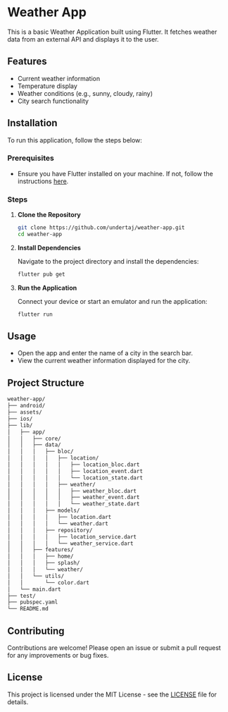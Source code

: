 # Weather App

This is a basic Weather Application built using Flutter. It fetches weather data from an external API and displays it to the user.

## Features

- Current weather information
- Temperature display
- Weather conditions (e.g., sunny, cloudy, rainy)
- City search functionality

## Installation

To run this application, follow the steps below:

### Prerequisites

- Ensure you have Flutter installed on your machine. If not, follow the instructions [here](https://flutter.dev/docs/get-started/install).

### Steps

1. **Clone the Repository**

    ```sh
    git clone https://github.com/undertaj/weather-app.git
    cd weather-app
    ```

2. **Install Dependencies**

    Navigate to the project directory and install the dependencies:

    ```sh
    flutter pub get
    ```

3. **Run the Application**

    Connect your device or start an emulator and run the application:

    ```sh
    flutter run
    ```

## Usage

- Open the app and enter the name of a city in the search bar.
- View the current weather information displayed for the city.

## Project Structure

```sh
weather-app/
├── android/
├── assets/
├── ios/
├── lib/
│   ├── app/
│   │   ├── core/
│   │   ├── data/
│   │   │   ├── bloc/
│   │   │   │   ├── location/
│   │   │   │   │   ├── location_bloc.dart
│   │   │   │   │   ├── location_event.dart
│   │   │   │   │   └── location_state.dart
│   │   │   │   ├── weather/
│   │   │   │   │   ├── weather_bloc.dart
│   │   │   │   │   ├── weather_event.dart
│   │   │   │   │   └── weather_state.dart
│   │   │   ├── models/
│   │   │   │   ├── location.dart
│   │   │   │   └── weather.dart
│   │   │   ├── repository/
│   │   │   │   ├── location_service.dart
│   │   │   │   └── weather_service.dart
│   │   ├── features/
│   │   │   ├── home/
│   │   │   ├── splash/
│   │   │   └── weather/
│   │   └── utils/
│   │       └── color.dart
│   └── main.dart
├── test/
├── pubspec.yaml
└── README.md
```

## Contributing

Contributions are welcome! Please open an issue or submit a pull request for any improvements or bug fixes.

## License

This project is licensed under the MIT License - see the [LICENSE](LICENSE) file for details.


